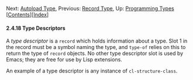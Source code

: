 

Next: [Autoload Type](Autoload-Type.html), Previous: [Record Type](Record-Type.html), Up: [Programming Types](Programming-Types.html)   \[[Contents](index.html#SEC_Contents "Table of contents")]\[[Index](Index.html "Index")]

#### 2.4.18 Type Descriptors

A *type descriptor* is a `record` which holds information about a type. Slot 1 in the record must be a symbol naming the type, and `type-of` relies on this to return the type of `record` objects. No other type descriptor slot is used by Emacs; they are free for use by Lisp extensions.

An example of a type descriptor is any instance of `cl-structure-class`.
